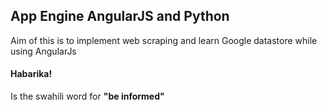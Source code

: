 ## App Engine AngularJS and Python

Aim of this is to implement web scraping and learn Google datastore while using AngularJs

#### Habarika!
 
 Is the swahili word for **"be informed"**